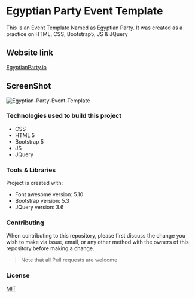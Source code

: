 # Egyptian Party Event Template

This is an Event Template Named as Egyptian Party. It was created as a practice on HTML, CSS, Bootstrap5, JS & JQuery

## Website link 

[EgyptianParty.io](https://raniamhelmy.github.io/EgyptianPartyEventTemplate/)

## ScreenShot

![Egyptian-Party-Event-Template](https://user-images.githubusercontent.com/93358372/221408903-eca02e0d-8907-46cc-8a41-aab12a14fa09.jpg)


### Technologies used to build this project

<ul>
  <li>CSS</li>
  <li>HTML 5</li>
  <li>Bootstrap 5</li>
  <li>JS</li>
  <li>JQuery</li>
 </ul>
  
### Tools & Libraries  

Project is created with:

* Font awesome version: 5.10
* Bootstrap version: 5.3
* JQuery version: 3.6

### Contributing

When contributing to this repository, please first discuss the change you wish to make via issue, email, or any other method with the owners of this repository before making a change.

>Note that all Pull requests are welcome

### License
[MIT](https://choosealicense.com/licenses/mit/)